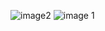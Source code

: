 ![image2](https://user-images.githubusercontent.com/109542584/247159430-dfecd16a-7f16-4b4e-976a-dd2fc2d7af30.png)
![image 1](https://user-images.githubusercontent.com/109542584/247159395-d0ff7059-aa44-4167-965a-079975671c42.png)
